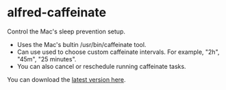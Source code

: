 alfred-caffeinate
=================

Control the Mac's sleep prevention setup.

- Uses the Mac's bultin /usr/bin/caffeinate tool.
- Can use used to choose custom caffeinate intervals.  For example, "2h", "45m",
  "25 minutes".
- You can also cancel or reschedule running caffeinate tasks.

You can download the [latest version here](https://github.com/venkytv/alfred-caffeinate/raw/master/Alfred-Coffee.alfredworkflow).
